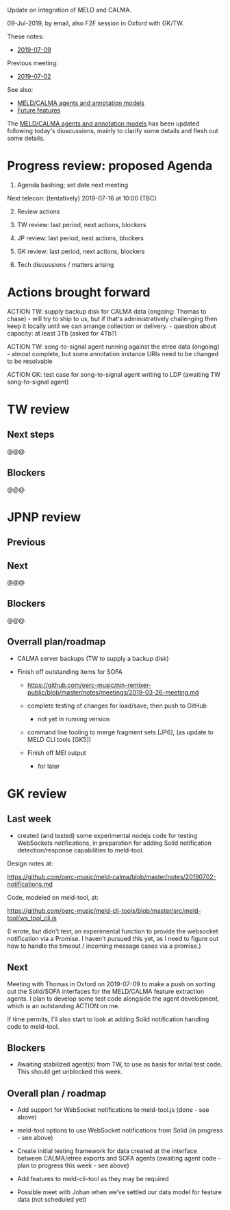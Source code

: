 Update on integration of MELD and CALMA.

09-Jul-2019, by email, also F2F session in Oxford with GK/TW.

These notes:
- [2019-07-09](https://github.com/oerc-music/meld-calma/blob/master/notes/planning/20190709-update.md)

Previous meeting:
- [2019-07-02](https://github.com/oerc-music/meld-calma/blob/master/notes/planning/20190702-telecon.md)


See also:

- [MELD/CALMA agents and annotation models](https://github.com/oerc-music/meld-calma/blob/master/notes/meld-calma-agents-and-annotation-models.md)
- [Future features](https://github.com/oerc-music/meld-calma/blob/master/notes/future-features.md)

The [MELD/CALMA agents and annotation models](https://github.com/oerc-music/meld-calma/blob/master/notes/meld-calma-agents-and-annotation-models.md) has been updated following today's diuscussions, mainly to clarify some details and flesh out some details.


# Progress review: proposed Agenda

1. Agenda bashing; set date next meeting

Next telecon: (tentatively) 2019-07-16 at 10:00 (TBC)

2. Review actions

3. TW review: last period, next actions, blockers

4. JP review: last period, next actions, blockers

5. GK review: last period, next actions, blockers

6. Tech discussions / matters arising


# Actions brought forward

ACTION TW: supply backup disk for CALMA data (ongoing: Thomas to chase)
    - will try to ship to us, but if that's administratively challenging then keep it locally until we can arrange collection or delivery.
    - question about capacity: at least 3Tb (asked for 4Tb?)

ACTION TW: song-to-signal agent running against the etree data (ongoing)
    - almost complete, but some annotation instance URIs need to be changed to be resolvable

ACTION GK: test case for song-to-signal agent writing to LDP (awaiting TW song-to-signal agent)


# TW review

<!--
- Finish up work on song-to-signal agent to reflect structures in [MELD/CALMA agents and annotation models](https://github.com/oerc-music/meld-calma/blob/master/notes/meld-calma-agents-and-annotation-models.md)

- Re-work key/song duration agent to reuse output of song-to-signal agent
-->

## Next steps

@@@

## Blockers

@@@

# JPNP review

## Previous

<!--
- Hopeful of completing remixer state I/O functions

- ?? Improve support for running agents - aiming for some kind of framework that can handle running multiple agents, as needed (e.g. in response to container data changes).  Anticipate some kind of pub-sub mechanism to re-run computations when container changes, or in response to other triggers.
    - Note GK activity on Solid notifications
-->

## Next

@@@

## Blockers

@@@

## Overrall plan/roadmap

- CALMA server backups (TW to supply a backup disk)

- Finish off outstanding items for SOFA 
    - https://github.com/oerc-music/nin-remixer-public/blob/master/notes/meetings/2019-03-26-meeting.md

    - complete testing of changes for load/save, then push to GitHub
        - not yet in running version

    - command line tooling to merge fragment sets [JP6], (as update to MELD CLI tools [GK5])

    - Finish off MEI output
        - for later


# GK review

## Last week

- created (and tested) some experimental nodejs code for testing WebSockets notifications, in preparation for adding Solid notification detection/response capabilities to meld-tool.

Design notes at:

https://github.com/oerc-music/meld-calma/blob/master/notes/20190702-notifications.md

Code, modeled on meld-tool, at:

https://github.com/oerc-music/meld-cli-tools/blob/master/src/meld-tool/ws_tool_cli.js

(I wrote, but didn't test, an experimental function to provide the websocket notification via a Promise.  I haven't pursued this yet, as I need to figure out how to handle the timeout / incoming message cases via a promise.)

## Next

Meeting with Thomas in Oxford on 2019-07-09 to make a push on sorting out the Solid/SOFA interfaces for the MELD/CALMA feature extraction agents.  I plan to develop some test code alongside the agent development, which is an outstanding ACTION on me.

If time permits, I'll also start to look at adding Solid notification handling code to meld-tool.

## Blockers

- Awaiting stabilized agent(s) from TW, to use as basis for initial test code. This should get unblocked this week.

## Overall plan / roadmap

- Add support for WebSocket notifications to meld-tool.js (done - see above)

- meld-tool options to use WebSocket notifications from Solid (in progress - see above)

- Create initial testing framework for data created at the interface between CALMA/etree exports and SOFA agents (awaiting agent code - plan to progress this week - see above)

- Add features to meld-cli-tool as they may be required

- Possible meet with Johan when we’ve settled our data model for feature data (not scheduled yet)


<!--

@@from previuous meeting

# Other

TW to visit Oxford Wednesday 10 July to make a push on completing and testing of agents.

(TW on FAST until end Oct)

Discussion mainly between TW and GK, to discuss TW questions about the folder/data model.

Noted that artist, song and annotation URIs in the RDF data should be dereferencable URLs rather than allocated identifiers.

Noted that the "Key distribution per recording agent" is effectively recording provenance of the Sonic Annotator data, which is a quite complex.  The main results used within this application are the key identifier and prevelance values.

The inclusion of transform info - vamp plugin, parameters, etc - was previously recorded against the wrong agent - should have been "Key distribution per recording", not "Key distribution per song"

After this meeting, based on our discussions, GK updated the [MELD/CALMA agents and annotation models](https://github.com/oerc-music/meld-calma/blob/master/notes/meld-calma-agents-and-annotation-models.md)  document.
-->

